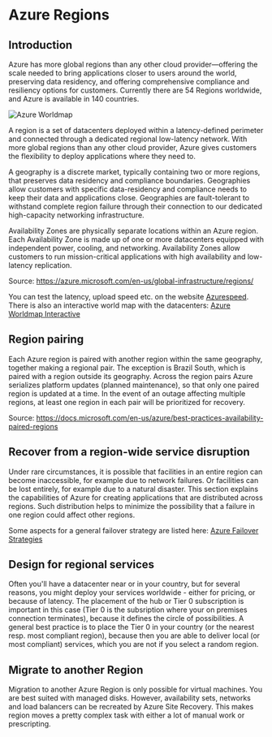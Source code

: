 # Azure Regions

## Introduction

Azure has more global regions than any other cloud provider—offering the scale needed to bring applications closer to users around the world, preserving data residency, and offering comprehensive compliance and resiliency options for customers. Currently there are 54 Regions worldwide, and Azure is available in 140 countries.

![Azure Worldmap](https://azurecomcdn.azureedge.net/cvt-09a09529e36412be37af0c97b765efdff34ec6913c618707068e6b8dbbc8da19/images/shared/regions-map-large.svg)

A region is a set of datacenters deployed within a latency-defined perimeter and connected through a dedicated regional low-latency network. With more global regions than any other cloud provider, Azure gives customers the flexibility to deploy applications where they need to.

A geography is a discrete market, typically containing two or more regions, that preserves data residency and compliance boundaries. Geographies allow customers with specific data-residency and compliance needs to keep their data and applications close. Geographies are fault-tolerant to withstand complete region failure through their connection to our dedicated high-capacity networking infrastructure.

Availability Zones are physically separate locations within an Azure region. Each Availability Zone is made up of one or more datacenters equipped with independent power, cooling, and networking. Availability Zones allow customers to run mission-critical applications with high availability and low-latency replication.

Source: https://azure.microsoft.com/en-us/global-infrastructure/regions/

You can test the latency, upload speed etc. on the website [Azurespeed](http://www.azurespeed.com/). There is also an interactive world map with the datacenters: [Azure Worldmap Interactive](https://map.buildazure.com/)

## Region pairing

Each Azure region is paired with another region within the same geography, together making a regional pair. The exception is Brazil South, which is paired with a region outside its geography. Across the region pairs Azure serializes platform updates (planned maintenance), so that only one paired region is updated at a time. In the event of an outage affecting multiple regions, at least one region in each pair will be prioritized for recovery.

Source: https://docs.microsoft.com/en-us/azure/best-practices-availability-paired-regions

## Recover from a region-wide service disruption

Under rare circumstances, it is possible that facilities in an entire region can become inaccessible, for example due to network failures. Or facilities can be lost entirely, for example due to a natural disaster. This section explains the capabilities of Azure for creating applications that are distributed across regions. Such distribution helps to minimize the possibility that a failure in one region could affect other regions.

Some aspects for a general failover strategy are listed here: [Azure Failover Strategies](https://docs.microsoft.com/en-us/azure/architecture/resiliency/recovery-loss-azure-region)

[recommendations]: # ( start )

## Design for regional services

Often you'll have a datacenter near or in your country, but for several reasons, you might deploy your services worldwide - either for pricing, or because of latency. The placement of the hub or Tier 0 subscription is important in this case (Tier 0 is the subsription where your on premises connection terminates), because it defines the circle of possibilities. A general best practice is to place the Tier 0 in your country (or the nearest resp. most compliant region), because then you are able to deliver local (or most compliant) services, which you are not if you select a random region.

[recommendations]: # ( end )

## Migrate to another Region

Migration to another Azure Region is only possible for virtual machines. You are best suited with managed disks. However, availability sets, networks and load balancers can be recreated by Azure Site Recovery. This makes region moves a pretty complex task with either a lot of manual work or prescripting.

